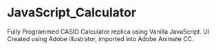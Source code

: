 # JavaScript_Calculator
Fully Programmed CASIO Calculator replica using Vanilla JavaScript. UI Created using Adobe illustrator, imported into Adobe Animate CC.
